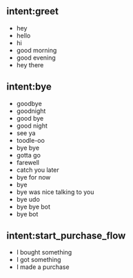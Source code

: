 ## intent:greet
- hey
- hello
- hi
- good morning
- good evening
- hey there

## intent:bye
- goodbye
- goodnight
- good bye
- good night
- see ya
- toodle-oo
- bye bye
- gotta go
- farewell
- catch you later
- bye for now
- bye
- bye was nice talking to you
- bye udo
- bye bye bot
- bye bot


## intent:start_purchase_flow
- I bought something
- I got something
- I made a purchase